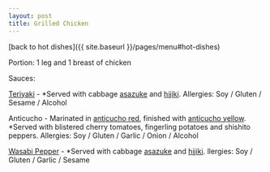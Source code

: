 ```yaml
---
layout: post
title: Grilled Chicken
---
```


[back to hot dishes]({{ site.baseurl }}/pages/menu#hot-dishes)

Portion: 1 leg and 1 breast of chicken

Sauces: 

[Teriyaki](../sauces/teriyaki-sauce.md) - *Served with cabbage [asazuke](./asazuke.md) and [hijiki](./hijiki.md). 
Allergies: Soy / Gluten / Sesame / Alcohol

Anticucho - Marinated in [anticucho red](../sauces/anticucho-marinade-red.md), finished with [anticucho yellow](../sauces/anticucho-marinade-yellow.md). *Served with blistered cherry tomatoes, fingerling potatoes and shishito peppers.
Allergies: Soy / Gluten / Garlic / Onion / Alcohol

[Wasabi Pepper](../sauces/wasabi-pepper-sauce.md) - *Served with cabbage [asazuke](./asazuke.md) and [hijiki](./hijiki.md). 
llergies: Soy / Gluten / Garlic / Sesame